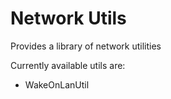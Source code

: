 Network Utils
=============

Provides a library of network utilities

Currently available utils are:

* WakeOnLanUtil
